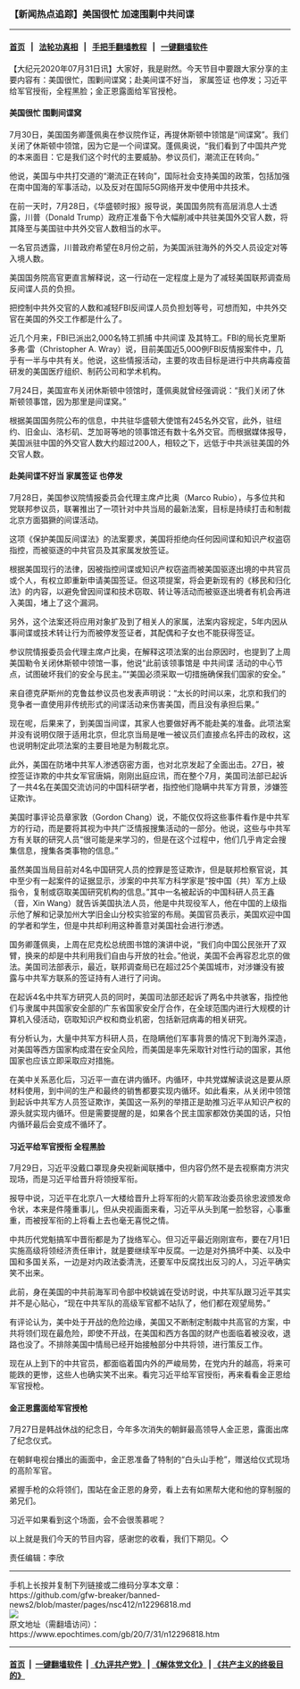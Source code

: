 ### 【新闻热点追踪】美国很忙 加速围剿中共间谍
------------------------

#### [首页](https://github.com/gfw-breaker/banned-news2/blob/master/README.md) &nbsp;&nbsp;|&nbsp;&nbsp; [法轮功真相](https://github.com/begood0513/basic/blob/master/README.md)  &nbsp;&nbsp;|&nbsp;&nbsp; [手把手翻墙教程](https://github.com/gfw-breaker/guides/wiki)  &nbsp;&nbsp;|&nbsp;&nbsp; [一键翻墙软件](https://github.com/gfw-breaker/nogfw/blob/master/README.md)  



<div><p>
 【大纪元2020年07月31日讯】大家好，我是尉然。今天节目中要跟大家分享的主要内容有：美国很忙，围剿间谍窝；赴美间谍不好当，
 <ok href="https://www.epochtimes.com/gb/tag/%E5%AE%B6%E5%B1%9E%E7%AD%BE%E8%AF%81.html">
  家属签证
 </ok>
 也停发；习近平给军官授衔，全程黑脸；金正恩露面给军官授枪。
</p>
<p>
</p>
<h4>
 美国很忙 围剿间谍窝
</h4>
<p>
 7月30日，美国国务卿蓬佩奥在参议院作证，再提休斯顿中领馆是“间谍窝”。我们关闭了休斯顿中领馆，因为它是一个间谍窝。蓬佩奥说，“我们看到了中国共产党的本来面目：它是我们这个时代的主要威胁。参议员们，潮流正在转向。”
</p>
<p>
 他说，美国与中共打交道的“潮流正在转向”，国际社会支持美国的政策，包括加强在南中国海的军事活动，以及反对在国际5G网络开发中使用中共技术。
</p>
<p>
 在前一天时，7月28日，《华盛顿时报》报导说，美国国务院有高层消息人士透露，川普（Donald Trump）政府正准备下令大幅削减中共驻美国外交官人数，将其降至与美国驻中共外交官人数相当的水平。
</p>
<p>
 一名官员透露，川普政府希望在8月份之前，为美国派驻海外的外交人员设定对等入境人数。
</p>
<p>
 美国国务院高官更直言解释说，这一行动在一定程度上是为了减轻美国联邦调查局反间谍人员的负担。
</p>
<p>
 把控制中共外交官的人数和减轻FBI反间谍人员负担划等号，可想而知，中共外交官在美国的外交工作都是什么了。
</p>
<p>
 近几个月来，FBI已派出2,000名特工抓捕
 <ok href="https://www.epochtimes.com/gb/tag/%E4%B8%AD%E5%85%B1%E9%97%B4%E8%B0%8D.html">
  中共间谍
 </ok>
 及其特工。FBI的局长克里斯多弗·雷（Christopher A. Wray）说，目前美国近5,000例FBI反情报案件中，几乎有一半与中共有关。他说，这些情报活动，主要的攻击目标是进行中共病毒疫苗研发的美国医疗组织、制药公司和学术机构。
</p>
<p>
 7月24日，美国宣布关闭休斯顿中领馆时，蓬佩奥就曾经强调说：“我们关闭了休斯顿领事馆，因为那里是间谍窝。”
</p>
<p>
 根据美国国务院公布的信息，中共驻华盛顿大使馆有245名外交官，此外，驻纽约、旧金山、洛杉矶、芝加哥等地的领事馆还有数十名外交官。而根据媒体报导，美国派驻中国的外交官人数大约超过200人，相较之下，远低于中共派驻美国的外交官人数。
</p>
<h4>
 赴美间谍不好当
 <ok href="https://www.epochtimes.com/gb/tag/%E5%AE%B6%E5%B1%9E%E7%AD%BE%E8%AF%81.html">
  家属签证
 </ok>
 也停发
</h4>
<p>
 7月28日，美国参议院情报委员会代理主席卢比奥（Marco Rubio），与多位共和党联邦参议员，联署推出了一项针对中共当局的最新法案，目标是持续打击和制裁北京方面猖獗的间谍活动。
</p>
<p>
 这项《保护美国反间谍法》的法案要求，美国将拒绝向任何因间谍和知识产权盗窃指控，而被驱逐的中共官员及其家属发放签证。
</p>
<p>
 根据美国现行的法律，因被指控间谍或知识产权窃盗而被美国驱逐出境的中共官员或个人，有权立即重新申请美国签证。但这项提案，将会更新现有的《移民和归化法》的内容，以避免曾因间谍和技术窃取、转让等活动而被驱逐出境者有机会再进入美国，堵上了这个漏洞。
</p>
<p>
 另外，这个法案还将应用对象扩及到了相关人的家属，法案内容规定，5年内因从事间谍或技术转让行为而被停发签证者，其配偶和子女也不能获得签证。
</p>
<p>
 参议院情报委员会代理主席卢比奥，在解释这项法案的出台原因时，也提到了上周美国勒令关闭休斯顿中领馆一事，他说“此前该领事馆是
 <ok href="https://www.epochtimes.com/gb/tag/%E4%B8%AD%E5%85%B1%E9%97%B4%E8%B0%8D.html">
  中共间谍
 </ok>
 活动的中心节点，试图破坏我们的安全与民主。”“美国必须采取一切措施确保我们国家的安全。”
</p>
<p>
 来自德克萨斯州的克鲁兹参议员也发表声明说：“太长的时间以来，北京和我们的竞争者一直使用非传统形式的间谍活动来伤害美国，而且没有承担后果。”
</p>
<p>
 现在呢，后果来了，到美国当间谍，其家人也要做好再不能赴美的准备。此项法案并没有说明仅限于适用北京，但北京当局是唯一被议员们直接点名抨击的政权，这也说明制定此项法案的主要目地是为制裁北京。
</p>
<p>
 此外，美国在防堵中共军人渗透窃密方面，也对北京发起了全面出击。27日，被控签证诈欺的中共女军官唐娟，刚刚出庭应讯，而在整个7月，美国司法部已起诉了一共4名在美国交流访问的中国科研学者，指控他们隐瞒中共军方背景，涉嫌签证欺诈。
</p>
<p>
 美国时事评论员章家敦（Gordon Chang）说，不能仅仅将这些事件看作是中共军方的行动，而是要将其视为中共广泛情报搜集活动的一部分。他说，这些与中共军方有关联的研究人员“很可能是来学习的，但是在这个过程中，他们几乎肯定会搜集信息，搜集各类事物的信息。”
</p>
<p>
 虽然美国当局目前对4名中国研究人员的控罪是签证欺诈，但是联邦检察官说，其中至少有一起案件的证据显示，涉案的中共军方科学家是“按中国（共）军方上级指令，复制或窃取美国研究机构的信息。”其中一名被起诉的中国科研人员王鑫（音，Xin Wang）就告诉美国执法人员，他是中共现役军人，他在中国的上级指示他了解和记录加州大学旧金山分校实验室的布局。美国官员表示，美国欢迎中国的学者和学生，但是中共却利用这种善意对美国社会进行渗透。
</p>
<p>
 国务卿蓬佩奥，上周在尼克松总统图书馆的演讲中说，“我们向中国公民张开了双臂，换来的却是中共利用我们自由与开放的社会。”他说，美国不会再容忍北京的做法。美国司法部表示，最近，联邦调查局已在超过25个美国城市，对涉嫌没有披露与中共军方联系的签证持有人进行了问询。
</p>
<p>
 在起诉4名中共军方研究人员的同时，美国司法部还起诉了两名中共骇客，指控他们与隶属中共国家安全部的广东省国家安全厅合作，在全球范围内进行大规模的计算机入侵活动，窃取知识产权和商业机密，包括新冠病毒的相关研究。
</p>
<p>
 有分析认为，大量中共军方科研人员，在隐瞒他们军事背景的情况下到海外深造，对美国等西方国家构成潜在安全风险，而美国是率先采取针对性行动的国家，其他国家也应该立即采取应对措施。
</p>
<p>
 在美中关系恶化后，习近平一直在讲内循环。内循环，中共党媒解读说这是要从原材料使用，到中间的生产和最终的销售都要实现内循环。如此看来，从关闭中领馆到起诉中共军方人员签证欺诈，美国这一系列的举措正是助推习近平从知识产权的源头就实现内循环。但是需要提醒的是，如果各个民主国家都效仿美国的话，只怕内循环最后会变成不循环了。
</p>
<h4>
 习近平给军官授衔 全程黑脸
</h4>
<p>
 7月29日，习近平没戴口罩现身央视新闻联播中，但内容仍然不是去视察南方洪灾现场，而是习近平给晋升将领授军衔。
</p>
<p>
 报导中说，习近平在北京八一大楼给晋升上将军衔的火箭军政治委员徐忠波颁发命令状，本来是件隆重事儿，但从央视画面来看，习近平从头到尾一脸愁容，心事重重，而被授军衔的上将看上去也毫无喜悦之情。
</p>
<p>
 中共历代党魁搞军中晋衔都是为了拢络军心。但习近平最近刚刚宣布，要在7月1日实施高级将领经济责任审计，就是要继续军中反腐。一边是对外搞坏中美、以及中国和多国关系，一边是对内政法委清洗，还要军中反腐找出反习的人，习近平确实笑不出来。
</p>
<p>
 此前，身在美国的中共前海军司令部中校姚诚在受访时说，中共军队跟习近平其实并不是心贴心，“现在中共军队的高级军官都不站队了，他们都在观望局势。”
</p>
<p>
 有评论认为，美中处于开战的危险边缘，美国又不断制定制裁中共高官的方案，中共将领们现在最危险，即使不开战，在美国和西方各国的财产也面临着被没收，退路也没了。不排除美国中情局已经开始接触部分中共将领，进行策反工作。
</p>
<p>
 现在从上到下的中共官员，都面临着国内外的严峻局势，在党内升的越高，将来可能跌的更惨，这些人也确实笑不出来。看完习近平给军官授衔，再来看看金正恩给军官授枪。
</p>
<h4>
 金正恩露面给军官授枪
</h4>
<p>
 7月27日是韩战休战的纪念日，今年多次消失的朝鲜最高领导人金正恩，露面出席了纪念仪式。
</p>
<p>
 在朝鲜电视台播出的画面中，金正恩准备了特制的“白头山手枪”，赠送给仪式现场的高阶军官。
</p>
<p>
 紧握手枪的众将领们，围站在金正恩的身旁，看上去有如黑帮大佬和他的穿制服的弟兄们。
</p>
<p>
 习近平如果看到这个场面，会不会很羡慕呢？
</p>
<p>
 以上就是我们今天的节目内容，感谢您的收看，我们下期见。◇
</p>
<p>
 责任编辑：李欣
</p>
</div>
<hr/>
手机上长按并复制下列链接或二维码分享本文章：<br/>
https://github.com/gfw-breaker/banned-news2/blob/master/pages/nsc412/n12296818.md <br/>
<a href='https://github.com/gfw-breaker/banned-news2/blob/master/pages/nsc412/n12296818.md'><img src='https://github.com/gfw-breaker/banned-news2/blob/master/pages/nsc412/n12296818.md.png'/></a> <br/>
原文地址（需翻墙访问）：https://www.epochtimes.com/gb/20/7/31/n12296818.htm


------------------------
#### [首页](https://github.com/gfw-breaker/banned-news2/blob/master/README.md) &nbsp;|&nbsp; [一键翻墙软件](https://github.com/gfw-breaker/nogfw/blob/master/README.md) &nbsp;| [《九评共产党》](https://github.com/gfw-breaker/9ping.md/blob/master/README.md#九评之一评共产党是什么) | [《解体党文化》](https://github.com/gfw-breaker/jtdwh.md/blob/master/README.md) | [《共产主义的终极目的》](https://github.com/gfw-breaker/gczydzjmd.md/blob/master/README.md)


<img src='http://gfw-breaker.win/banned-news2/pages/nsc412/n12296818.md' width='0px' height='0px'/>